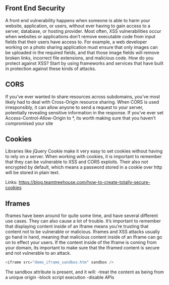 ## Front End Security

A front end vulnerability happens when someone is able to harm your website, application, or users, without ever having to gain access to a server, database, or hosting provider.
Most often, XSS vulnerabilities occur when websites or applications don’t remove executable code from input fields that their users have access to. For example, a web developer working on a photo sharing application must ensure that only images can be uploaded in the required fields, and that those image fields will remove broken links, incorrect file extensions, and malicious code.
How do you protect against XSS? Start by using frameworks and services that have built in protection against these kinds of attacks.

## CORS

If you’ve ever wanted to share resources across subdomains, you’ve most likely had to deal with Cross-Origin resource sharing. When CORS is used irresponsibly, it can allow anyone to send a request to your server, potentially revealing sensitive information in the response. If you’ve ever set Access-Control-Allow-Origin to \*, its worth making sure that you haven’t compromised your site

## Cookies

Libraries like jQuery Cookie make it very easy to set cookies without having to rely on a server. When working with cookies, it is important to remember that they can be vulnerable to XSS and CORS exploits. Their also not encrypted by default, which means a password stored in a cookie over http will be stored in plain text.

Links: https://blog.teamtreehouse.com/how-to-create-totally-secure-cookies

## Iframes

Iframes have been around for quite some time, and have several different use cases. They can also cause a lot of trouble. It’s important to remember that displaying content inside of an Iframe means you’re trusting that content not to be vulnerable or malicious. Iframes and XSS attacks usually go hand in hand, meaning that malicious content inside of an Iframe can go on to effect your users. If the content inside of the Iframe is coming from your domain, its important to make sure that the Iframed content is secure and not vulnerable to an attack.

```javascript
<iframe src="demo_iframe_sandbox.htm" sandbox />
```

The sandbox attribute is present, and it will:
-treat the content as being from a unique origin
-block script execution
-disable APIs

